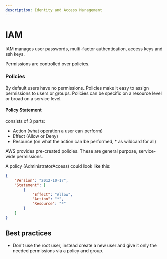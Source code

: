 ```yaml
---
description: Identity and Access Management
---
```


# IAM

IAM manages user passwords, multi-factor authentication, access keys and ssh keys.

Permissions are controlled over policies.

### Policies

By default users have no permissions. Policies make it easy to assign permissions to users or groups. Policies can be specific on a resource level or broad on a service level.

#### Policy Statement

consists of 3 parts:

* Action (what operation a user can perform)
* Effect (Allow or Deny)
* Resource (on what the action can be performed, \* as wildcard for all)

AWS provides pre-created policies. These are general purpose, service-wide permissions.

A policy (AdministratorAccess) could look like this:

```json
{
    "Version": "2012-10-17",
    "Statement": [
        {
            "Effect": "Allow",
            "Action": "*",
            "Resource": "*"
        }
    ]
}
```

## Best practices

* Don't use the root user, instead create a new user and give it only the needed permissions via a policy and group.



